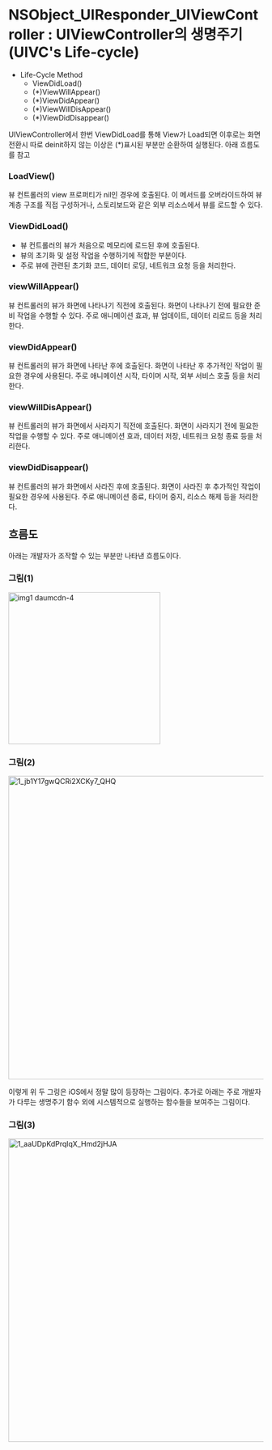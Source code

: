 # NSObject_UIResponder_UIViewController : UIViewController의 생명주기 (UIVC's Life-cycle)


- Life-Cycle Method
    - ViewDidLoad()
    - (*)ViewWillAppear()
    - (*)ViewDidAppear()
    - (*)ViewWillDisAppear()
    - (*)ViewDidDisappear()

UIViewController에서 한번 ViewDidLoad를 통해 View가 Load되면 이후로는 화면전환시 따로 deinit하지 않는 이상은 (*)표시된 부분만 순환하여 실행된다. 아래 흐름도를 참고    

### LoadView()
뷰 컨트롤러의 view 프로퍼티가 nil인 경우에 호출된다.
이 메서드를 오버라이드하여 뷰 계층 구조를 직접 구성하거나, 스토리보드와 같은 외부 리소스에서 뷰를 로드할 수 있다.

### ViewDidLoad()
- 뷰 컨트롤러의 뷰가 처음으로 메모리에 로드된 후에 호출된다.
- 뷰의 초기화 및 설정 작업을 수행하기에 적합한 부분이다.
- 주로 뷰에 관련된 초기화 코드, 데이터 로딩, 네트워크 요청 등을 처리한다.

### viewWillAppear() 
뷰 컨트롤러의 뷰가 화면에 나타나기 직전에 호출된다.
화면이 나타나기 전에 필요한 준비 작업을 수행할 수 있다.
주로 애니메이션 효과, 뷰 업데이트, 데이터 리로드 등을 처리한다.

### viewDidAppear() 
뷰 컨트롤러의 뷰가 화면에 나타난 후에 호출된다.
화면이 나타난 후 추가적인 작업이 필요한 경우에 사용된다.
주로 애니메이션 시작, 타이머 시작, 외부 서비스 호출 등을 처리한다.

### viewWillDisAppear() 
뷰 컨트롤러의 뷰가 화면에서 사라지기 직전에 호출된다.
화면이 사라지기 전에 필요한 작업을 수행할 수 있다.
주로 애니메이션 효과, 데이터 저장, 네트워크 요청 종료 등을 처리한다.

### viewDidDisappear() 
뷰 컨트롤러의 뷰가 화면에서 사라진 후에 호출된다.
화면이 사라진 후 추가적인 작업이 필요한 경우에 사용된다.
주로 애니메이션 종료, 타이머 중지, 리소스 해제 등을 처리한다.

## 흐름도

아래는 개발자가 조작할 수 있는 부분만 나타낸 흐름도이다.
### 그림(1)  
  <img width="300" alt="img1 daumcdn-4" src="https://github.com/isGeekCode/TIL/assets/76529148/23d9c401-415f-4bca-93e3-744f06224a29">  

### 그림(2)  
  <img width="600" alt="1_jb1Y17gwQCRi2XCKy7_QHQ" src="https://github.com/isGeekCode/TIL/assets/76529148/73d9eb10-f7f8-409c-8ace-913b9c785f29">  

이렇게 위 두 그링은 iOS에서 정말 많이 등장하는 그림이다. 
추가로 아래는 주로 개발자가 다루는 생명주기 함수 외에 시스템적으로 실행하는 함수들을 보여주는 그림이다. 

### 그림(3)  
  <img width="600" alt="1_aaUDpKdPrqlqX_Hmd2jHJA" src="https://github.com/isGeekCode/TIL/assets/76529148/140998e1-8620-4328-a067-465fbdea375f">  
